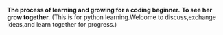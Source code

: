 **The process of learning and growing for a coding beginner.**
**To see her grow together.**
(This is for python learning.Welcome to discuss,exchange ideas,and learn together for progress.)
